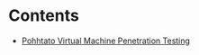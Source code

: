 # Contents

  - [Pohhtato Virtual Machine Penetration Testing](https://github.com/s4mgoh/Writeups/tree/main/Pohhtato%20VM%20Penetration%20Testing)

